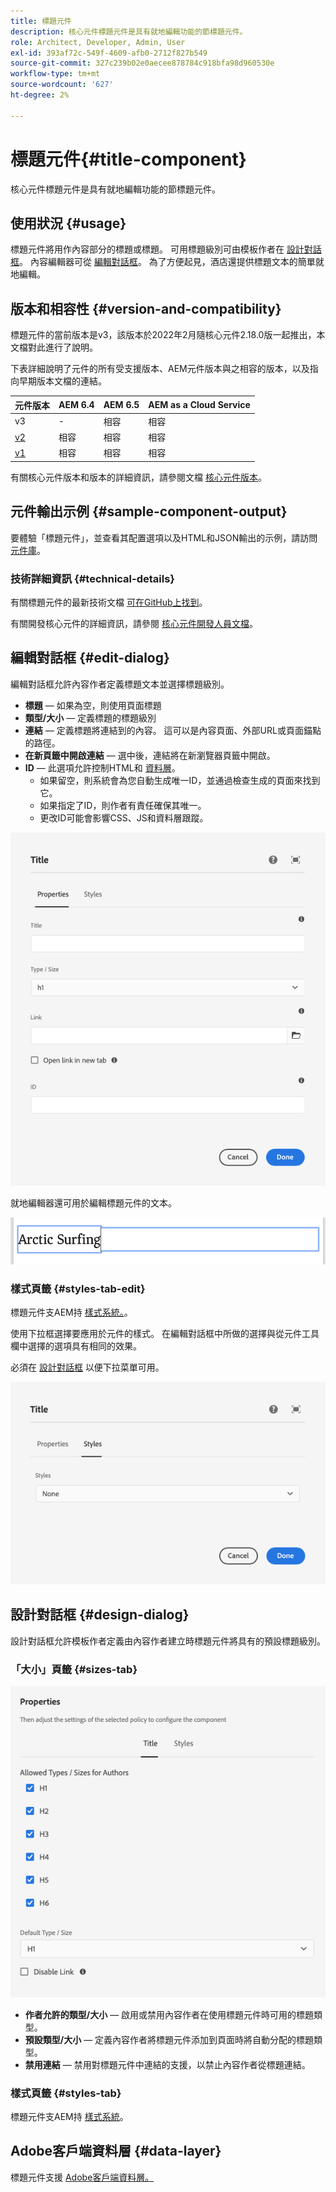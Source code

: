 ```yaml
---
title: 標題元件
description: 核心元件標題元件是具有就地編輯功能的節標題元件。
role: Architect, Developer, Admin, User
exl-id: 393af72c-549f-4609-afb0-2712f827b549
source-git-commit: 327c239b02e0aecee878784c918bfa98d960530e
workflow-type: tm+mt
source-wordcount: '627'
ht-degree: 2%

---
```


# 標題元件{#title-component}

核心元件標題元件是具有就地編輯功能的節標題元件。

## 使用狀況 {#usage}

標題元件將用作內容部分的標題或標題。 可用標題級別可由模板作者在 [設計對話框](#design-dialog)。 內容編輯器可從 [編輯對話框](#edit-dialog)。 為了方便起見，酒店還提供標題文本的簡單就地編輯。

## 版本和相容性 {#version-and-compatibility}

標題元件的當前版本是v3，該版本於2022年2月隨核心元件2.18.0版一起推出，本文檔對此進行了說明。

下表詳細說明了元件的所有受支援版本、AEM元件版本與之相容的版本，以及指向早期版本文檔的連結。

| 元件版本 | AEM 6.4 | AEM 6.5 | AEM as a Cloud Service  |
|---|---|---|---|
| v3 | - | 相容 | 相容 |
| [v2](v2/title.md) | 相容 | 相容 | 相容 |
| [v1](v1/title-v1.md) | 相容 | 相容 | 相容 |

有關核心元件版本和版本的詳細資訊，請參閱文檔 [核心元件版本](/help/versions.md)。

## 元件輸出示例 {#sample-component-output}

要體驗「標題元件」，並查看其配置選項以及HTML和JSON輸出的示例，請訪問 [元件庫](https://adobe.com/go/aem_cmp_library_title)。

### 技術詳細資訊 {#technical-details}

有關標題元件的最新技術文檔 [可在GitHub上找到](https://adobe.com/go/aem_cmp_tech_title_v3)。

有關開發核心元件的詳細資訊，請參閱 [核心元件開發人員文檔](/help/developing/overview.md)。

## 編輯對話框 {#edit-dialog}

編輯對話框允許內容作者定義標題文本並選擇標題級別。

* **標題**  — 如果為空，則使用頁面標題
* **類型/大小**  — 定義標題的標題級別
* **連結**  — 定義標題將連結到的內容。 這可以是內容頁面、外部URL或頁面錨點的路徑。
* **在新頁籤中開啟連結**  — 選中後，連結將在新瀏覽器頁籤中開啟。
* **ID**  — 此選項允許控制HTML和 [資料層](/help/developing/data-layer/overview.md)。
   * 如果留空，則系統會為您自動生成唯一ID，並通過檢查生成的頁面來找到它。
   * 如果指定了ID，則作者有責任確保其唯一。
   * 更改ID可能會影響CSS、JS和資料層跟蹤。

![標題元件的編輯對話框](/help/assets/title-edit.png)

就地編輯器還可用於編輯標題元件的文本。

![就地編輯標題元件](/help/assets/title-edit-inline.png)

### 樣式頁籤 {#styles-tab-edit}

標題元件支AEM持 [樣式系統。](/help/get-started/authoring.md#component-styling)。

使用下拉框選擇要應用於元件的樣式。 在編輯對話框中所做的選擇與從元件工具欄中選擇的選項具有相同的效果。

必須在 [設計對話框](#design-dialog) 以便下拉菜單可用。

![標題元件的編輯對話框的「樣式」頁籤](/help/assets/title-edit-styles.png)

## 設計對話框 {#design-dialog}

設計對話框允許模板作者定義由內容作者建立時標題元件將具有的預設標題級別。

### 「大小」頁籤 {#sizes-tab}

![標題元件的設計對話框](/help/assets/title-design.png)

* **作者允許的類型/大小**  — 啟用或禁用內容作者在使用標題元件時可用的標題類型。
* **預設類型/大小** — 定義內容作者將標題元件添加到頁面時將自動分配的標題類型。
* **禁用連結** — 禁用對標題元件中連結的支援，以禁止內容作者從標題連結。

### 樣式頁籤 {#styles-tab}

標題元件支AEM持 [樣式系統](/help/get-started/authoring.md#component-styling)。

## Adobe客戶端資料層 {#data-layer}

標題元件支援 [Adobe客戶端資料層。](/help/developing/data-layer/overview.md)
